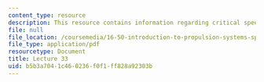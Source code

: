 ```yaml
---
content_type: resource
description: This resource contains information regarding critical speeds and vibration.
file: null
file_location: /coursemedia/16-50-introduction-to-propulsion-systems-spring-2012/b5b3a7041c460236f0f1ff828a92303b_MIT16_50S12_lec33.pdf
file_type: application/pdf
resourcetype: Document
title: Lecture 33
uid: b5b3a704-1c46-0236-f0f1-ff828a92303b
---
```

